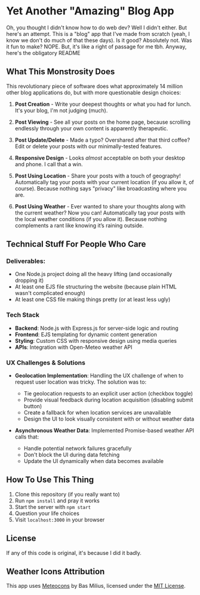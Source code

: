 # Yet Another "Amazing" Blog App

Oh, you thought I didn't know how to do web dev? Well I didn't either. But here's an attempt. This is a "blog" app that I've made from scratch (yeah, I know we don't do much of that these days). Is it good? Absolutely not. Was it fun to make? NOPE. But, it's like a right of passage for me tbh. Anyway, here's the obligatory README

## What This Monstrosity Does

This revolutionary piece of software does what approximately 14 million other blog applications do, but with more questionable design choices:

1. **Post Creation** - Write your deepest thoughts or what you had for lunch. It's your blog, I'm not judging (much).
   
2. **Post Viewing** - See all your posts on the home page, because scrolling endlessly through your own content is apparently therapeutic.

3. **Post Update/Delete** - Made a typo? Overshared after that third coffee? Edit or delete your posts with our minimally-tested features.

4. **Responsive Design** - Looks *almost* acceptable on both your desktop and phone. I call that a win.

5. **Post Using Location** - Share your posts with a touch of geography! Automatically tag your posts with your current location (if you allow it, of course). Because nothing says "privacy" like broadcasting where you are.

6. **Post Using Weather** - Ever wanted to share your thoughts along with the current weather? Now you can! Automatically tag your posts with the local weather conditions (if you allow it). Because nothing complements a rant like knowing it’s raining outside.

## Technical Stuff For People Who Care

### Deliverables:
* One Node.js project doing all the heavy lifting (and occasionally dropping it)
* At least one EJS file structuring the website (because plain HTML wasn't complicated enough)
* At least one CSS file making things pretty (or at least less ugly)

### Tech Stack
* **Backend**: Node.js with Express.js for server-side logic and routing
* **Frontend**: EJS templating for dynamic content generation
* **Styling**: Custom CSS with responsive design using media queries
* **APIs**: Integration with Open-Meteo weather API

### UX Challenges & Solutions
* **Geolocation Implementation**: Handling the UX challenge of when to request user location was tricky. The solution was to:
  * Tie geolocation requests to an explicit user action (checkbox toggle)
  * Provide visual feedback during location acquisition (disabling submit button)
  * Create a fallback for when location services are unavailable
  * Design the UI to look visually consistent with or without weather data

* **Asynchronous Weather Data**: Implemented Promise-based weather API calls that:
  * Handle potential network failures gracefully
  * Don't block the UI during data fetching
  * Update the UI dynamically when data becomes available

## How To Use This Thing

1. Clone this repository (if you really want to)
2. Run `npm install` and pray it works
3. Start the server with `npm start`
4. Question your life choices
5. Visit `localhost:3000` in your browser

## License

If any of this code is original, it's because I did it badly. 

## Weather Icons Attribution

This app uses [Meteocons](https://github.com/basmilius/weather-icons) by Bas Milius, licensed under the [MIT License](public/weather-icons/LICENSE).